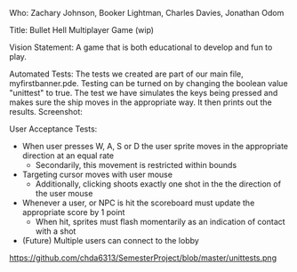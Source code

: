 Who: Zachary Johnson, Booker Lightman, Charles Davies, Jonathan Odom

Title: Bullet Hell Multiplayer Game (wip)

Vision Statement: A game that is both educational to develop and fun to play. 

Automated Tests: The tests we created are part of our main file, myfirstbanner.pde. Testing can be turned on by changing the boolean value "unittest" to true. The test we have simulates the keys being pressed and makes sure the ship moves in the appropriate way. It then prints out the results. Screenshot:

User Acceptance Tests:
- When user presses W, A, S or D the user sprite moves in the appropriate direction at an equal rate
  - Secondarily, this movement is restricted within bounds
- Targeting cursor moves with user mouse
  - Additionally, clicking shoots exactly one shot in the the direction of the user mouse
- Whenever a user, or NPC is hit the scoreboard must update the appropriate score by 1 point
  - When hit, sprites must flash momentarily as an indication of contact with a shot
- (Future) Multiple users can connect to the lobby

https://github.com/chda6313/SemesterProject/blob/master/unittests.png



